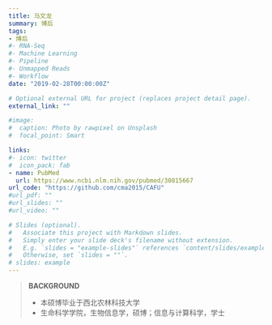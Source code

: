 ```yaml
---
title: 马文龙
summary: 博后
tags:
- 博后
#- RNA-Seq
#- Machine Learning
#- Pipeline
#- Unmapped Reads
#- Workflow
date: "2019-02-28T00:00:00Z"

# Optional external URL for project (replaces project detail page).
external_link: ""

#image:
#  caption: Photo by rawpixel on Unsplash
#  focal_point: Smart

links:
#- icon: twitter
#  icon_pack: fab
- name: PubMed
  url: https://www.ncbi.nlm.nih.gov/pubmed/30815667
url_code: "https://github.com/cma2015/CAFU"
#url_pdf: ""
#url_slides: ""
#url_video: ""

# Slides (optional).
#   Associate this project with Markdown slides.
#   Simply enter your slide deck's filename without extension.
#   E.g. `slides = "example-slides"` references `content/slides/example-slides.md`.
#   Otherwise, set `slides = ""`.
# slides: example
---
```


>  
>
> **BACKGROUND**
>
> * 本硕博毕业于西北农林科技大学
> * 生命科学学院，生物信息学，硕博；信息与计算科学，学士
